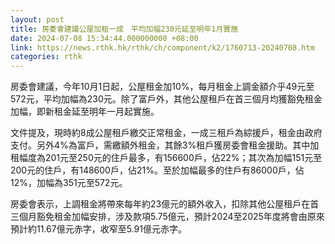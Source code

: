 ```yaml
---
layout: post
title: 房委會建議公屋加租一成　平均加幅230元延至明年1月實施
date: 2024-07-08 15:34:44.000000000 +08:00
link: https://news.rthk.hk/rthk/ch/component/k2/1760713-20240708.htm
categories: rthk
---
```


房委會建議，今年10月1日起，公屋租金加10%，每月租金上調金額介乎49元至572元，平均加幅為230元。除了富戶外，其他公屋租戶在首三個月均獲豁免租金加幅，即新租金延至明年一月起實施。

文件提及，現時約8成公屋租戶繳交正常租金，一成三租戶為綜援戶，租金由政府支付。另外4%為富戶，需繳額外租金，其餘3%租戶獲房委會租金援助。其中加租幅度為201元至250元的住戶最多，有156600戶，佔22%；其次為加幅151元至200元的住戶，有148600戶，佔21%。至於加幅最多的住戶有86000戶，佔12%，加幅為351元至572元。

房委會表示，上調租金將帶來每年約23億元的額外收入，扣除其他公屋租戶在首三個月豁免租金加幅安排，涉及款項5.75億元，預計2024至2025年度將會由原來預計約11.67億元赤字，收窄至5.91億元赤字。
